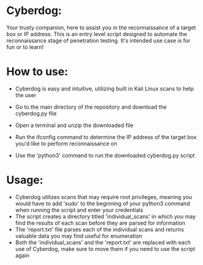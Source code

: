 # Cyberdog:

Your trusty companion, here to assist you in the reconnaissance of a target box or IP address. This is an entry level script designed to automate the reconnaissance stage of penetration testing.
It's intended use case is for fun or to learn!

# How to use:

- Cyberdog is easy and intuitive, utilizing built in Kali Linux scans to help the user

- Go to the main directory of the repository and download the cyberdog.py file
- Open a terminal and unzip the downloaded file
- Run the ifconfig command to determine the IP address of the target box you'd like to perform reconnaissance on
- Use the 'python3' command to run the downloaded cyberdog.py script

# Usage:

- Cyberdog utilizes scans that may require root privileges, meaning you would have to add 'sudo' to the beginning of your python3 command when running the script and enter your credentials
- The script creates a directory titled 'individual_scans' in which you may find the results of each scan before they are parsed for information
- The 'report.txt' file parses each of the individual scans and returns valuable data you may find useful for enumeration
- Both the 'individual_scans' and the 'report.txt' are replaced with each use of Cyberdog, make sure to move them if you need to use the script again
